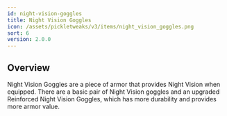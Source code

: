 ```yaml
---
id: night-vision-goggles
title: Night Vision Goggles
icon: /assets/pickletweaks/v3/items/night_vision_goggles.png
sort: 6
version: 2.0.0
---
```


## Overview

Night Vision Goggles are a piece of armor that provides Night Vision when equipped. There are a basic pair of Night Vision goggles and an upgraded Reinforced Night Vision Goggles, which has more durability and provides more armor value.
